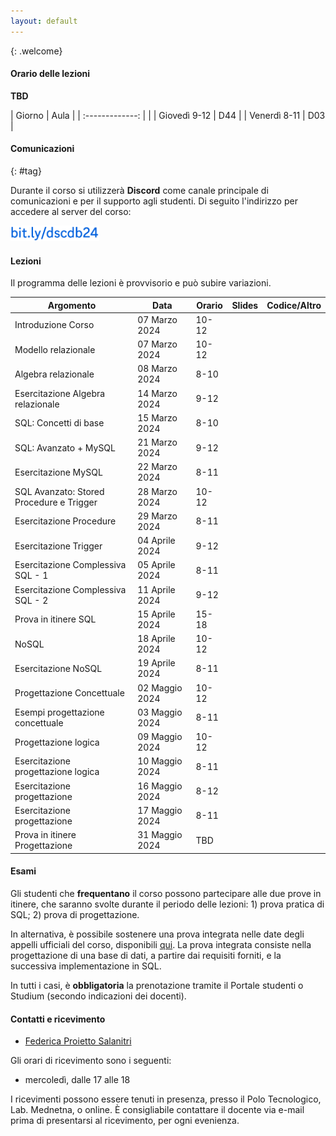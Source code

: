 ```yaml
---
layout: default
---
```

{: .welcome} 

#### Orario delle lezioni

**TBD**

| Giorno          | Aula |
| :-------------: |      |
| Giovedì 9-12 |  D44  | 
| Venerdì 8-11 |  D03  | 

#### Comunicazioni
{: #tag}

Durante il corso si utilizzerà **Discord** come canale principale di comunicazioni e per il supporto agli studenti.
Di seguito l'indirizzo per accedere al server del corso:

<img src='imgs/discord.png' height='25'>

#### Lezioni

Il programma delle lezioni è provvisorio e può subire variazioni.

| Argomento                                 | Data           |Orario           | Slides                          | Codice/Altro|
|-------------------------------------------|----------------|---------------- |-------------------------------  |-----------------|
| Introduzione Corso                        | 07 Marzo 2024  |10-12            |                                 |                 |
| Modello relazionale                       | 07 Marzo 2024  |10-12            |                                 |                 |
| Algebra relazionale                       | 08 Marzo 2024  |8-10             |                                 |                 |                                 |                 |
| Esercitazione Algebra relazionale         | 14 Marzo 2024  |9-12             |                                 |                 |
| SQL: Concetti di base                     | 15 Marzo 2024  |8-10             |                                 |                 |
| SQL: Avanzato + MySQL                     | 21 Marzo 2024  |9-12             |                                 |                 |
| Esercitazione MySQL                       | 22 Marzo 2024  |8-11             |                                 |                 |
| SQL Avanzato: Stored Procedure e Trigger  | 28 Marzo 2024  |10-12            |                                 |                 |
| Esercitazione  Procedure                  | 29 Marzo 2024  |8-11             |                                 |                 |
| Esercitazione  Trigger                    | 04 Aprile 2024 |9-12             |                                 |                 |
| Esercitazione  Complessiva SQL - 1        | 05 Aprile 2024 |8-11             |                                 |                 |
| Esercitazione  Complessiva SQL - 2        | 11 Aprile 2024 |9-12             |                                 |                 |
| Prova in itinere  SQL                     | 15 Aprile 2024 |15-18            |                                 |                 |
| NoSQL                                     | 18 Aprile 2024 |10-12            |                                 |                 |
| Esercitazione NoSQL                       | 19 Aprile 2024 |8-11             |                                 |                 |
| Progettazione Concettuale                 | 02 Maggio 2024 |10-12            |                                 |                 |
| Esempi progettazione concettuale          | 03 Maggio 2024 |8-11             |                                 |                 |
| Progettazione logica                      | 09 Maggio 2024 |10-12            |                                 |                 |
| Esercitazione progettazione logica        | 10 Maggio 2024 |8-11             |                                 |                 |
| Esercitazione progettazione               | 16 Maggio 2024 |8-12             |                                 |                 |
| Esercitazione progettazione               | 17 Maggio 2024 |8-11             |                                 |                 |
| Prova in itinere Progettazione            | 31 Maggio 2024 |TBD              |                                 |                 | 

#### Esami

Gli studenti che **frequentano** il corso possono partecipare alle due prove in itinere, che saranno svolte durante il periodo delle lezioni: 1) prova pratica di SQL; 2) prova di progettazione.

In alternativa, è possibile sostenere una prova integrata nelle date degli appelli ufficiali del corso, disponibili [qui](https://www.dieei.unict.it/sites/default/files/files/CalendarioEsami_L8INF_2023-2024_v2.pdf).
La prova integrata consiste nella progettazione di una base di dati, a partire dai requisiti forniti, e la successiva implementazione in SQL.

In tutti i casi, è **obbligatoria** la prenotazione tramite il Portale studenti o Studium (secondo indicazioni dei docenti).

#### Contatti e ricevimento

- [Federica Proietto Salanitri](mailto:federica.proiettosalanitri@unict.it)

Gli orari di ricevimento sono i seguenti:
- mercoledì, dalle 17 alle 18

I ricevimenti possono essere tenuti in presenza, presso il Polo Tecnologico, Lab. Mednetna, o online.
È consigliabile contattare il docente via e-mail prima di presentarsi al ricevimento, per ogni evenienza.
